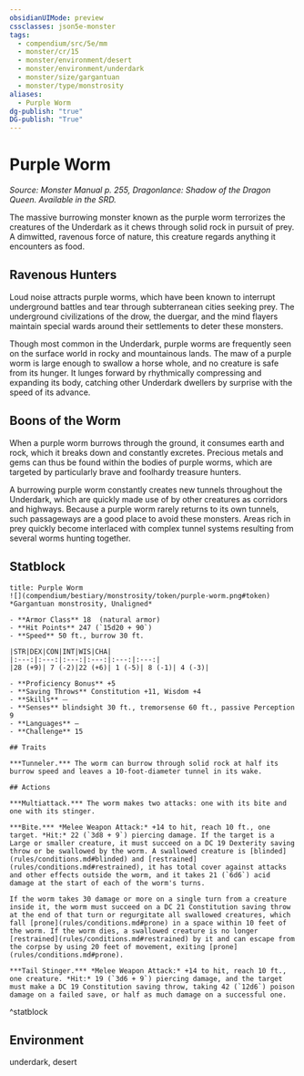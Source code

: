 ```yaml
---
obsidianUIMode: preview
cssclasses: json5e-monster
tags:
  - compendium/src/5e/mm
  - monster/cr/15
  - monster/environment/desert
  - monster/environment/underdark
  - monster/size/gargantuan
  - monster/type/monstrosity
aliases:
  - Purple Worm
dg-publish: "true"
DG-publish: "True"
---
```

# Purple Worm
*Source: Monster Manual p. 255, Dragonlance: Shadow of the Dragon Queen. Available in the SRD.*  

The massive burrowing monster known as the purple worm terrorizes the creatures of the Underdark as it chews through solid rock in pursuit of prey. A dimwitted, ravenous force of nature, this creature regards anything it encounters as food.

## Ravenous Hunters

Loud noise attracts purple worms, which have been known to interrupt underground battles and tear through subterranean cities seeking prey. The underground civilizations of the drow, the duergar, and the mind flayers maintain special wards around their settlements to deter these monsters.

Though most common in the Underdark, purple worms are frequently seen on the surface world in rocky and mountainous lands. The maw of a purple worm is large enough to swallow a horse whole, and no creature is safe from its hunger. It lunges forward by rhythmically compressing and expanding its body, catching other Underdark dwellers by surprise with the speed of its advance.

## Boons of the Worm

When a purple worm burrows through the ground, it consumes earth and rock, which it breaks down and constantly excretes. Precious metals and gems can thus be found within the bodies of purple worms, which are targeted by particularly brave and foolhardy treasure hunters.

A burrowing purple worm constantly creates new tunnels throughout the Underdark, which are quickly made use of by other creatures as corridors and highways. Because a purple worm rarely returns to its own tunnels, such passageways are a good place to avoid these monsters. Areas rich in prey quickly become interlaced with complex tunnel systems resulting from several worms hunting together.

## Statblock

```ad-statblock
title: Purple Worm
![](compendium/bestiary/monstrosity/token/purple-worm.png#token)
*Gargantuan monstrosity, Unaligned*

- **Armor Class** 18  (natural armor)
- **Hit Points** 247 (`15d20 + 90`)
- **Speed** 50 ft., burrow 30 ft.

|STR|DEX|CON|INT|WIS|CHA|
|:---:|:---:|:---:|:---:|:---:|:---:|
|28 (+9)| 7 (-2)|22 (+6)| 1 (-5)| 8 (-1)| 4 (-3)|

- **Proficiency Bonus** +5
- **Saving Throws** Constitution +11, Wisdom +4
- **Skills** ⏤
- **Senses** blindsight 30 ft., tremorsense 60 ft., passive Perception 9
- **Languages** —
- **Challenge** 15

## Traits

***Tunneler.*** The worm can burrow through solid rock at half its burrow speed and leaves a 10-foot-diameter tunnel in its wake.

## Actions

***Multiattack.*** The worm makes two attacks: one with its bite and one with its stinger.

***Bite.*** *Melee Weapon Attack:* +14 to hit, reach 10 ft., one target. *Hit:* 22 (`3d8 + 9`) piercing damage. If the target is a Large or smaller creature, it must succeed on a DC 19 Dexterity saving throw or be swallowed by the worm. A swallowed creature is [blinded](rules/conditions.md#blinded) and [restrained](rules/conditions.md#restrained), it has total cover against attacks and other effects outside the worm, and it takes 21 (`6d6`) acid damage at the start of each of the worm's turns.

If the worm takes 30 damage or more on a single turn from a creature inside it, the worm must succeed on a DC 21 Constitution saving throw at the end of that turn or regurgitate all swallowed creatures, which fall [prone](rules/conditions.md#prone) in a space within 10 feet of the worm. If the worm dies, a swallowed creature is no longer [restrained](rules/conditions.md#restrained) by it and can escape from the corpse by using 20 feet of movement, exiting [prone](rules/conditions.md#prone).

***Tail Stinger.*** *Melee Weapon Attack:* +14 to hit, reach 10 ft., one creature. *Hit:* 19 (`3d6 + 9`) piercing damage, and the target must make a DC 19 Constitution saving throw, taking 42 (`12d6`) poison damage on a failed save, or half as much damage on a successful one.
```
^statblock

## Environment

underdark, desert